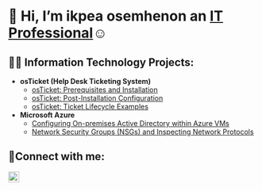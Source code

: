  <h1>👋 Hi, I’m ikpea osemhenon an <a href="https://linkedin.com/in/osemhenon-ikpea-018090297/">IT Professional</a>☺</h1>

<h2>👨‍💻 Information Technology Projects:</h2>

- <b>osTicket (Help Desk Ticketing System)</b>
  - [osTicket: Prerequisites and Installation](https://github.com/ikpeaosemhenon/osticket-prereqs)
  - [osTicket: Post-Installation Configuration](https://github.com/ikpeaosemhenon/post-install-config)
  - [osTicket: Ticket Lifecycle Examples](https://github.com/ikpeaosemhenon/ticket-lifecycle)
- <b>Microsoft Azure</b>
  - [Configuring On-premises Active Directory within Azure VMs](https://github.com/ikpeaosemhenon/configure-ad)
  - [Network Security Groups (NSGs) and Inspecting Network Protocols](https://github.com/ikpeaosemhenon/azure-network-protocols)

<h2>🤳Connect with me:</h2>

[<img align="left" alt="Ikpea | LinkedIn" width="22px" src="https://cdn.jsdelivr.net/npm/simple-icons@v3/icons/linkedin.svg" />][linkedin]

[linkedin]: https://linkedin.com/in/osemhenon-ikpea-018090297
